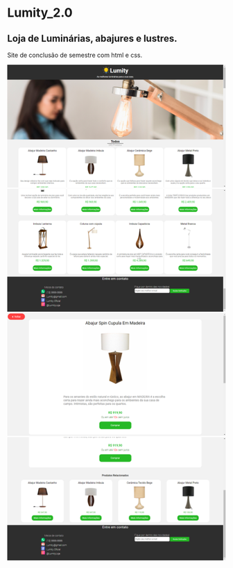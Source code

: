 # Lumity_2.0
## Loja de Luminárias, abajures e lustres.
 Site de conclusão de semestre com html e css.

![img](https://github.com/luizlopes12/Lumity_2.0/blob/main/Screenshot_75.png)
![img](https://github.com/luizlopes12/Lumity_2.0/blob/main/Screenshot_76.png)
![img](https://github.com/luizlopes12/Lumity_2.0/blob/main/Screenshot_77.png)
![img](https://github.com/luizlopes12/Lumity_2.0/blob/main/Screenshot_78.png)
